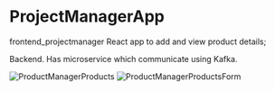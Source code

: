 ﻿# ProjectManagerApp
frontend_projectmanager
React app to add and view product details;

Backend. Has microservice which communicate using Kafka. 

![ProductManagerProducts](https://github.com/user-attachments/assets/c9453820-872b-4690-bc5c-2d45be1099ea)
![ProductManagerProductsForm](https://github.com/user-attachments/assets/63ff2b66-84eb-4d55-810f-58cbfcac4cd2)
